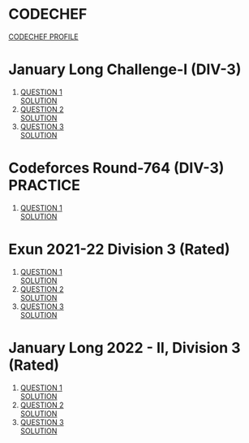 <h1>CODECHEF</h1>
<a href="https://www.codechef.com/users/s_h_a_z_a_m" target="_blank">CODECHEF PROFILE</a>



<h1>January Long Challenge-I (DIV-3)</h1>
<ol>
    <li>
      <a href="https://www.codechef.com/JAN221C/problems/KEPLERSLAW" target="_blank">QUESTION 1</a> </br>
      <a href="https://www.codechef.com/viewsolution/55981467" target="_blank">SOLUTION </a>
  </li>
    <li>
      <a href="https://www.codechef.com/JAN221C/problems/COVSPRD" target="_blank">QUESTION 2</a> </br>
      <a href="https://www.codechef.com/viewsolution/55984107" target="_blank">SOLUTION </a>
  </li>
   <li>
      <a href="https://www.codechef.com/JAN221C/problems/PINBS" target="_blank">QUESTION 3</a> </br>
      <a href="https://www.codechef.com/viewsolution/55986059" target="_blank">SOLUTION </a>
  </li>
   
</ol>
<h1>Codeforces Round-764 (DIV-3) PRACTICE</h1>
<ol>
    <li>
      <a href="https://codeforces.com/contest/1624/problem/A" target="_blank">QUESTION 1</a> </br>
      <a href="https://codeforces.com/contest/1624/submission/142380277" target="_blank">SOLUTION </a>
  </li>
</ol>
<h1>Exun 2021-22 Division 3 (Rated)</h1>
<ol>
    <li>
      <a href="https://www.codechef.com/EXUN21C/problems/POPCORN" target="_blank">QUESTION 1</a> </br>
      <a href="https://www.codechef.com/viewsolution/56278123" target="_blank">SOLUTION </a>
  </li>
  <li>
      <a href="https://www.codechef.com/EXUN21C/problems/GRIDXOR" target="_blank">QUESTION 2</a> </br>
      <a href="https://www.codechef.com/viewsolution/56283015" target="_blank">SOLUTION </a>
  </li>
  <li>
      <a href="https://www.codechef.com/EXUN21C/problems/SUMPARITY" target="_blank">QUESTION 3</a> </br>
      <a href="https://www.codechef.com/viewsolution/56324258" target="_blank">SOLUTION </a>
  </li>
</ol>
<h1> January Long 2022 - II, Division 3 (Rated)</h1>
<ol>
    <li>
      <a href="https://www.codechef.com/JAN222C/problems/EXAMTIME" target="_blank">QUESTION 1</a> </br>
      <a href="https://www.codechef.com/viewsolution/56404794" target="_blank">SOLUTION </a>
  </li>
  <li>
      <a href="https://www.codechef.com/JAN222C/problems/MINFD" target="_blank">QUESTION 2</a> </br>
      <a href="https://www.codechef.com/viewsolution/56405299" target="_blank">SOLUTION </a>
  </li>
  <li>
      <a href="https://www.codechef.com/JAN222C/problems/CRYCOLR" target="_blank">QUESTION 3</a> </br>
      <a href="https://www.codechef.com/viewsolution/56425102" target="_blank">SOLUTION </a>
  </li>
</ol>

